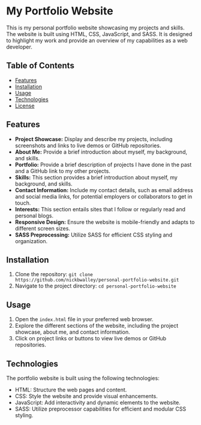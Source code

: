 # My Portfolio Website

This is my personal portfolio website showcasing my projects and skills. The website is built using HTML, CSS, JavaScript, and SASS. It is designed to highlight my work and provide an overview of my capabilities as a web developer.

## Table of Contents

- [Features](#features)
- [Installation](#installation)
- [Usage](#usage)
- [Technologies](#technologies)
- [License](#license)

## Features

- **Project Showcase:** Display and describe my projects, including screenshots and links to live demos or GitHub repositories.
- **About Me:** Provide a brief introduction about myself, my background, and skills.
- **Portfolio:** Provide a brief description of projects I have done in the past and a GitHub link to my other projects.
- **Skills:** This section provides a brief introduction about myself, my background, and skills.
- **Contact Information:** Include my contact details, such as email address and social media links, for potential employers or collaborators to get in touch.
- **Interests:** This section entails sites that I follow or regularly read and personal blogs.
- **Responsive Design:** Ensure the website is mobile-friendly and adapts to different screen sizes.
- **SASS Preprocessing:** Utilize SASS for efficient CSS styling and organization.

## Installation

1. Clone the repository: `git clone https://github.com/nickbwalley/personal-portfolio-website.git`
2. Navigate to the project directory: `cd personal-portfolio-website`

## Usage

1. Open the `index.html` file in your preferred web browser.
2. Explore the different sections of the website, including the project showcase, about me, and contact information.
3. Click on project links or buttons to view live demos or GitHub repositories.

## Technologies

The portfolio website is built using the following technologies:

- HTML: Structure the web pages and content.
- CSS: Style the website and provide visual enhancements.
- JavaScript: Add interactivity and dynamic elements to the website.
- SASS: Utilize preprocessor capabilities for efficient and modular CSS styling.

